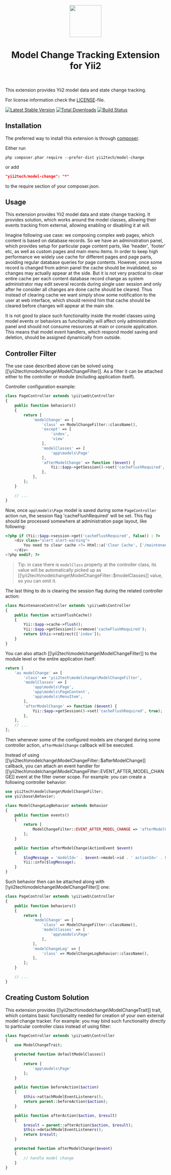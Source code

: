 <p align="center">
    <a href="https://github.com/yii2tech" target="_blank">
        <img src="https://avatars2.githubusercontent.com/u/12951949" height="100px">
    </a>
    <h1 align="center">Model Change Tracking Extension for Yii2</h1>
    <br>
</p>

This extension provides Yii2 model data and state change tracking.

For license information check the [LICENSE](LICENSE.md)-file.

[![Latest Stable Version](https://poser.pugx.org/yii2tech/model-change/v/stable.png)](https://packagist.org/packages/yii2tech/model-change)
[![Total Downloads](https://poser.pugx.org/yii2tech/model-change/downloads.png)](https://packagist.org/packages/yii2tech/model-change)
[![Build Status](https://travis-ci.org/yii2tech/model-change.svg?branch=master)](https://travis-ci.org/yii2tech/model-change)


Installation
------------

The preferred way to install this extension is through [composer](http://getcomposer.org/download/).

Either run

```
php composer.phar require --prefer-dist yii2tech/model-change
```

or add

```json
"yii2tech/model-change": "*"
```

to the require section of your composer.json.


Usage
-----

This extension provides Yii2 model data and state change tracking. It provides solution, which works around the model classes,
allowing their events tracking from external, allowing enabling or disabling it at will.

Imagine following use case: we composing complex web pages, which content is based on database records. So we have an
administration panel, which provides setup for particular page content parts, like 'header', 'footer' etc, as well as
custom pages and main menu items. In order to keep high performance we widely use cache for different pages and page parts,
avoiding regular database queries for page contents. However, once some record is changed from admin panel the cache should
be invalidated, so changes may actually appear at the side. But it is not very practical to clear entire cache per each
content database record change as system administrator may edit several records during single user session and only after
he consider all changes are done cache should be cleared. Thus instead of clearing cache we want simply show some notification
to the user at web interface, which should remind him that cache should be cleared before changes will appear at the main site.

It is not good to place such functionality inside the model classes using model events or behaviors as functionality will
affect only administration panel and should not consume resources at main or console application. This means that model
event handlers, which respond model saving and deletion, should be assigned dynamically from outside.


## Controller Filter <span id="controller-filter"></span>

The use case described above can be solved using [[\yii2tech\modelchange\ModelChangeFilter]]. As a filter it can be attached
either to the controller or module (including application itself).

Controller configuration example:

```php
class PageController extends \yii\web\Controller
{
    public function behaviors()
    {
        return [
            'modelChange' => [
                'class' => ModelChangeFilter::className(),
                'except' => [
                    'index',
                    'view'
                ],
                'modelClasses' => [
                    'app\models\Page'
                ],
                'afterModelChange' => function ($event) {
                    Yii::$app->getSession()->set('cacheFlushRequired', true);
                },
            ],
        ];
    }

    // ...
}
```

Now, once `app\models\Page` model is saved during some `PageController` action run, the session flag 'cacheFlushRequired'
will be set. This flag should be processed somewhere at administration page layout, like following:

```php
<?php if (Yii::$app->session->get('cacheFlushRequired', false)) : ?>
    <div class="alert alert-warning">
        You need to clear cache <?= Html::a('Clear Cache', ['/maintenance/flush-cache'], ['class' => 'btn btn-warning']) ?>
    </div>
<?php endif; ?>
```

> Tip: in case there is `modelClass` property at the controller class, its value will be automatically picked up as
  [[\yii2tech\modelchange\ModelChangeFilter::$modelClasses]] value, so you can omit it.

The last thing to do is clearing the session flag during the related controller action:

```php
class MaintenanceController extends \yii\web\Controller
{
    public function actionFlushCache()
    {
        Yii::$app->cache->flush();
        Yii::$app->getSession()->remove('cacheFlushRequired');
        return $this->redirect(['index']);
    }
}
```

You can also attach [[\yii2tech\modelchange\ModelChangeFilter]] to the module level or the entire application itself:

```php
return [
    'as modelChange' => [
        'class' => 'yii2tech\modelchange\ModelChangeFilter',
        'modelClasses' => [
            'app\models\Page',
            'app\models\PageContent',
            'app\models\MenuItem',
        ],
        'afterModelChange' => function ($event) {
            Yii::$app->getSession()->set('cacheFlushRequired', true);
        },
    ],
    // ...
];
```

Then whenever some of the configured models are changed during some controller action, `afterModelChange` callback will be executed.

Instead of using [[\yii2tech\modelchange\ModelChangeFilter::$afterModelChange]] callback, you can attach an event handler for
[[\yii2tech\modelchange\ModelChangeFilter::EVENT_AFTER_MODEL_CHANGE]] event at the filter owner scope. For example: you can
create a following controller behavior:

```php
use yii2tech\modelchange\ModelChangeFilter;
use yii\base\Behavior;

class ModelChangeLogBehavior extends Behavior
{
    public function events()
    {
        return [
            ModelChangeFilter::EVENT_AFTER_MODEL_CHANGE => 'afterModelChange'
        ];
    }

    public function afterModelChange(ActionEvent $event)
    {
        $logMessage = 'modelId=' . $event->model->id . ' actionId=' . $event->action->id;
        Yii::info($logMessage);
    }
}
```

Such behavior then can be attached along with [\yii2tech\modelchange\ModelChangeFilter]] one:

```php
class PageController extends \yii\web\Controller
{
    public function behaviors()
    {
        return [
            'modelChange' => [
                'class' => ModelChangeFilter::className(),
                'modelClasses' => [
                    'app\models\Page'
                ],
            ],
            'modelChangeLog' => [
                'class' => ModelChangeLogBehavior::className(),
            ],
        ];
    }

    // ...
}
```


## Creating Custom Solution <span id="creating-custom-solution"></span>

This extension provides [[\yii2tech\modelchange\ModelChangeTrait]] trait, which contains basic functionality needed
for creation of your own external model change tracker. For example: you may bind such functionality directly to
particular controller class instead of using filter:

```php
class PageController extends \yii\web\Controller
{
    use ModelChangeTrait;

    protected function defaultModelClasses()
    {
        return [
            'app\models\Page'
        ];
    }

    public function beforeAction($action)
    {
        $this->attachModelEventListeners();
        return parent::beforeAction($action);
    }

    public function afterAction($action, $result)
    {
        $result = parent::afterAction($action, $result);
        $this->detachModelEventListeners();
        return $result;
    }

    protected function afterModelChange($event)
    {
        // handle model change
    }
}
```
